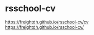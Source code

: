 # rsschool-cv
https://freightdh.github.io/rsschool-cv/cv  
https://freightdh.github.io/rsschool-cv/ 